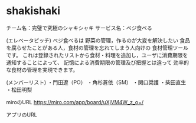 # shakishaki
チーム名：完璧で究極のシャキシャキ
サービス名：ベジ食べる

(エレベータピッチ)
ベジ食べるは
野菜の管理，作るのが大変を解決したい
食品を腐らせたことがある人，食材の管理を忘れてしまう人向けの
食材管理ツールです。
これは登録されたリストから食材・料理を追加し，ユーザに消費期限を通知することによって、
記憶による消費期限の管理及び把握とは違って
効率的な食材の管理を実現できます。

(メンバーリスト)
・門田遼（PO）
・角杉蒼依（SM）
・関口奨護
・柴田直生
・松田明梨

miroのURL
https://miro.com/app/board/uXjVM4W_z_o=/

アプリのURL